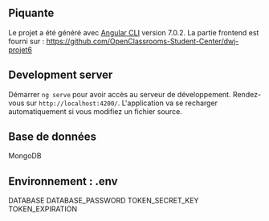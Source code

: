 ## Piquante

Le projet a été généré avec [Angular CLI](https://github.com/angular/angular-cli) version 7.0.2.
La partie frontend est fourni sur : https://github.com/OpenClassrooms-Student-Center/dwj-projet6

## Development server

Démarrer `ng serve` pour avoir accès au serveur de développement. Rendez-vous sur `http://localhost:4200/`. L'application va se recharger automatiquement si vous modifiez un fichier source.

## Base de données
MongoDB

## Environnement : .env
DATABASE
DATABASE_PASSWORD
TOKEN_SECRET_KEY
TOKEN_EXPIRATION



